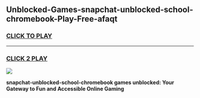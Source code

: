 
## Unblocked-Games-snapchat-unblocked-school-chromebook-Play-Free-afaqt
<h3>
<a href="https://premium76.site?title=snapchat-unblocked-school-chromebook&ref=18A1">CLICK TO PLAY</a></h3>
<hr>

<h3>
<a href="https://premium76.site?title=snapchat-unblocked-school-chromebook&ref=18A1">CLICK 2 PLAY</a>
  
</h3>

<a href="https://premium76.site?title=snapchat-unblocked-school-chromebook&ref=18A1"><img src="https://clearcache.store/games.png"></a>


**snapchat-unblocked-school-chromebook games unblocked: Your Gateway to Fun and Accessible Online Gaming**
